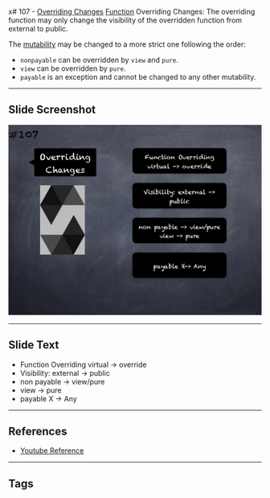 x# 107 - [Overriding Changes](Overriding%20Changes.md)
[Function](../2.%20Solidity%20101/Functions.md) Overriding Changes: The overriding function may only change the visibility of the overridden function from external to public. 

The [mutability](../2.%20Solidity%20101/Function%20Mutability.md) may be changed to a more strict one following the order: 

- `nonpayable` can be overridden by `view` and `pure`. 
- `view` can be overridden by `pure`. 
- `payable` is an exception and cannot be changed to any other mutability.

___
## Slide Screenshot
![107.png](../../images/solidity201/107.png)
___
## Slide Text
- Function Overriding virtual -> override
- Visibility: external -> public
- non payable -> view/pure
- view -> pure
- payable X -> Any
___
## References
- [Youtube Reference](https://youtu.be/3bFgsmsQXrE?t=578)
___
## Tags